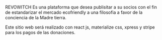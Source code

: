 REVOWITCH
Es una plataforma que desea publisitar a su socios con el fin de estandarizar el mercado ecofriendly a una filosofia 
a favor de la conciencia de la Madre tierra. 

Este sitio web será realizado con react js, materialize css, xpress y stripe para los pagos de las donaciones.





